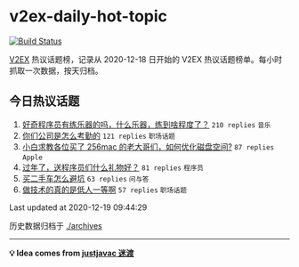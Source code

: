 # v2ex-daily-hot-topic

[![Build Status](https://github.com/realleonardo/v2ex-daily-hot-topic/workflows/schedule/badge.svg?branch=main)](https://github.com/realleonardo/v2ex-daily-hot-topic/actions)

[V2EX](https://www.v2ex.com/) 热议话题榜，记录从 2020-12-18 日开始的 V2EX 热议话题榜单。每小时抓取一次数据，按天归档。

## 今日热议话题

<!-- BEGIN -->
1. [好奇程序员有练乐器的吗，什么乐器，练到啥程度了？](https://www.v2ex.com/t/736641) ``210 replies`` ``音乐``
1. [你们公司是怎么考勤的](https://www.v2ex.com/t/736660) ``121 replies`` ``职场话题``
1. [小白求教各位买了 256mac 的老大哥们，如何优化磁盘空间?](https://www.v2ex.com/t/736679) ``87 replies`` ``Apple``
1. [过年了，送程序员们什么礼物好？](https://www.v2ex.com/t/736680) ``81 replies`` ``程序员``
1. [买二手车怎么避坑](https://www.v2ex.com/t/736668) ``63 replies`` ``问与答``
1. [做技术的真的是低人一等啊](https://www.v2ex.com/t/736749) ``57 replies`` ``职场话题``

Last updated at 2020-12-19 09:44:29
<!-- END -->

历史数据归档于 [./archives](./archives)

---

**💡 Idea comes from [justjavac 迷渡](https://github.com/justjavac/)**
